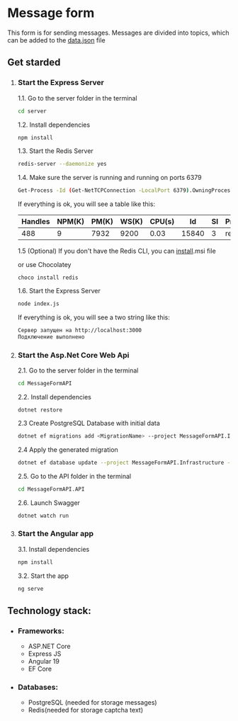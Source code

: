 # Message form

This form is for sending messages. Messages are divided into topics, which can be added to the [data.json](./MessageFormAPI//MessageFormAPI.API/Data/themes.json) file

## Get starded

1. ### Start the Express Server

   1.1. Go to the server folder in the terminal

   ```bash
   cd server
   ```

   1.2. Install dependencies

   ```bash
   npm install
   ```

   1.3. Start the Redis Server

   ```bash
   redis-server --daemonize yes
   ```

   1.4. Make sure the server is running and running on ports 6379

   ```bash
   Get-Process -Id (Get-NetTCPConnection -LocalPort 6379).OwningProcess
   ```

   If everything is ok, you will see a table like this:

   | Handles | NPM(K) | PM(K) | WS(K) | CPU(s) | Id    | SI  | ProcessName  |
   | ------- | ------ | ----- | ----- | ------ | ----- | --- | ------------ |
   | 488     | 9      | 7932  | 9200  | 0.03   | 15840 | 3   | redis-server |

   1.5 (Optional) If you don't have the Redis CLI, you can [install](https://github.com/microsoftarchive/redis/releases/tag/win-3.0.504).msi file

   or use Chocolatey

   ```choco
   choco install redis
   ```

   1.6. Start the Express Server

   ```bash
   node index.js
   ```

   If everything is ok, you will see a two string like this:

   ```bash
   Сервер запущен на http://localhost:3000
   Подключение выполнено
   ```

2. ### Start the Asp.Net Core Web Api

   2.1. Go to the server folder in the terminal

   ```bash
   cd MessageFormAPI
   ```

   2.2. Install dependencies

   ```
   dotnet restore
   ```

   2.3 Create PostgreSQL Database with initial data

   ```bash
   dotnet ef migrations add <MigrationName> --project MessageFormAPI.Infrastructure --startup-project MessageFormAPI.API
   ```

   2.4 Apply the generated migration

   ```bash
   dotnet ef database update --project MessageFormAPI.Infrastructure --startup-project MessageFormAPI.API
   ```

   2.5. Go to the API folder in the terminal

   ```bash
   cd MessageFormAPI.API
   ```

   2.6. Launch Swagger

   ```bash
   dotnet watch run
   ```

3. ### Start the Angular app

   3.1. Install dependencies

   ```bash
   npm install
   ```

   3.2. Start the app

   ```bash
   ng serve
   ```

## Technology stack:

- ### Frameworks:

  - ASP.NET Core
  - Express JS
  - Angular 19
  - EF Core

- ### Databases:

  - PostgreSQL (needed for storage messages)
  - Redis(needed for storage captcha text)
